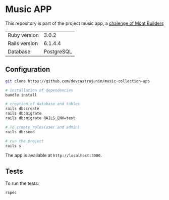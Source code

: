 # Music APP

This repository is part of the project music app, a [chalenge of Moat Builders](https://gitlab.com/-/snippets/2167416)
<table>
  <tr>
    <td>Ruby version</td>
    <td>
      3.0.2
    </td>
  </tr>
  <tr>
    <td>Rails version</td>
    <td>
      6.1.4.4
    </td>
  </tr>
  <tr>
    <td>Database</td>
    <td>
      PostgreSQL
    </td>
  </tr>
</table>

## Configuration

```bash
git clone https://github.com/devcastrojunin/music-collection-app

# installation of dependencies
bundle install

# creation of database and tables
rails db:create
rails db:migrate
rails db:migrate RAILS_ENV=test

# To create roles(user and admin)
rails db:seed

# run the project
rails s
```

The app is available at `http://localhost:3000`.


## Tests

To run the tests:

```bash
rspec
```